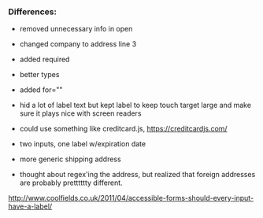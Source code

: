 ### Differences:

* removed unnecessary info in open
* changed company to address line 3
* added required
* better types
* added for=""
* hid a lot of label text but kept label to keep touch target large and make sure it plays nice with screen readers

* could use something like creditcard.js, https://creditcardjs.com/

* two inputs, one label w/expiration date

* more generic shipping address
* thought about regex'ing the address, but realized that foreign addresses are probably pretttttty different.

http://www.coolfields.co.uk/2011/04/accessible-forms-should-every-input-have-a-label/